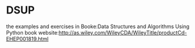 # DSUP
the examples and exercises in Booke:Data Structures and Algorithms Using Python
book website:http://as.wiley.com/WileyCDA/WileyTitle/productCd-EHEP001819.html



